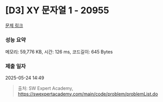 # [D3] XY 문자열 1 - 20955 

[문제 링크](https://swexpertacademy.com/main/code/problem/problemDetail.do?contestProbId=AY_gm8_6NjcDFAVF) 

### 성능 요약

메모리: 59,776 KB, 시간: 126 ms, 코드길이: 645 Bytes

### 제출 일자

2025-05-24 14:49



> 출처: SW Expert Academy, https://swexpertacademy.com/main/code/problem/problemList.do